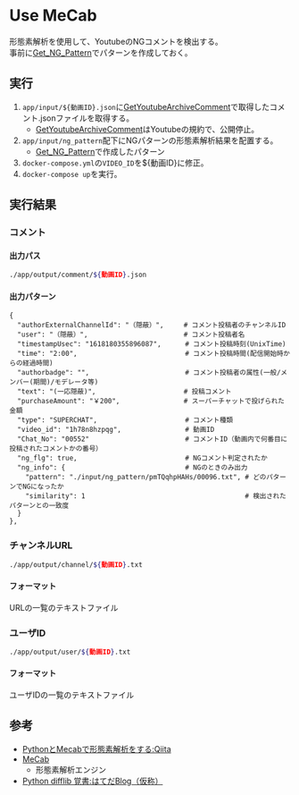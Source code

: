 # Use MeCab

形態素解析を使用して、YoutubeのNGコメントを検出する。  
事前に[Get_NG_Pattern](https://github.com/SampleUser0001/Get_NG_Pattern)でパターンを作成しておく。

## 実行

1. ```app/input/${動画ID}.json```に[GetYoutubeArchiveComment](https://github.com/SampleUser0001/GetYoutubeArchiveComment)で取得したコメント.jsonファイルを取得する。
   - [GetYoutubeArchiveComment](https://github.com/SampleUser0001/GetYoutubeArchiveComment)はYoutubeの規約で、公開停止。
2. ```app/input/ng_pattern```配下にNGパターンの形態素解析結果を配置する。
   - [Get_NG_Pattern](https://github.com/SampleUser0001/Get_NG_Pattern)で作成したパターン
3. ```docker-compose.yml```の```VIDEO_ID```を${動画ID}に修正。
4. ```docker-compose up```を実行。

## 実行結果

### コメント

#### 出力パス

``` sh
./app/output/comment/${動画ID}.json
```

#### 出力パターン

```
{
  "authorExternalChannelId": "（隠蔽）",     # コメント投稿者のチャンネルID
  "user": "（隠蔽）",                        # コメント投稿者名
  "timestampUsec": "1618180355896087",      # コメント投稿時刻(UnixTime)
  "time": "2:00",                           # コメント投稿時間(配信開始時からの経過時間)
  "authorbadge": "",                        # コメント投稿者の属性(一般/メンバー(期間)/モデレータ等)
  "text": "(一応隠蔽)",                      # 投稿コメント
  "purchaseAmount": "￥200",                # スーパーチャットで投げられた金額
  "type": "SUPERCHAT",                      # コメント種類
  "video_id": "1h78n8hzpqg",                # 動画ID
  "Chat_No": "00552"                        # コメントID（動画内で何番目に投稿されたコメントかの番号）
  "ng_flg": true,                           # NGコメント判定されたか
  "ng_info": {                              # NGのときのみ出力
    "pattern": "./input/ng_pattern/pmTQqhpHAHs/00096.txt", # どのパターンでNGになったか
    "similarity": 1                                        # 検出されたパターンとの一致度
  }
},
```

### チャンネルURL

``` sh
./app/output/channel/${動画ID}.txt
```

#### フォーマット

URLの一覧のテキストファイル

### ユーザID

``` sh
./app/output/user/${動画ID}.txt
```

#### フォーマット

ユーザIDの一覧のテキストファイル


## 参考

- [PythonとMecabで形態素解析をする:Qiita](https://qiita.com/DisneyAladdin/items/eb72a47f6543efe2b951)
- [MeCab](http://taku910.github.io/mecab/)
  - 形態素解析エンジン
- [Python difflib 覚書:はてだBlog（仮称）](https://itdepends.hateblo.jp/entry/2020/03/04/225605)
